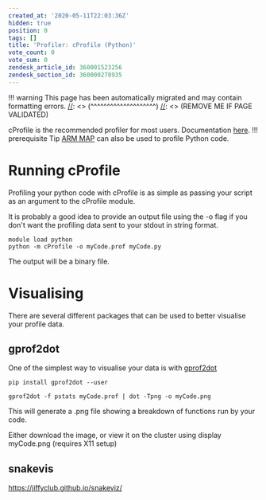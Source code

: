 ```yaml
---
created_at: '2020-05-11T22:03:36Z'
hidden: true
position: 0
tags: []
title: 'Profiler: cProfile (Python)'
vote_count: 0
vote_sum: 0
zendesk_article_id: 360001523256
zendesk_section_id: 360000278935
---
```




[//]: <> (REMOVE ME IF PAGE VALIDATED)
[//]: <> (vvvvvvvvvvvvvvvvvvvv)
!!! warning
    This page has been automatically migrated and may contain formatting errors.
[//]: <> (^^^^^^^^^^^^^^^^^^^^)
[//]: <> (REMOVE ME IF PAGE VALIDATED)

cProfile is the recommended profiler for most users. Documentation
[here](https://docs.python.org/2/library/profile.html#module-profile).
!!! prerequisite Tip
     [ARM MAP](https://support.nesi.org.nz/hc/en-gb/articles/360000930396)
     can also be used to profile Python code.

# Running cProfile

Profiling your python code with cProfile is as simple as passing your
script as an argument to the cProfile module. 

It is probably a good idea to provide an output file using the -o flag
if you don't want the profiling data sent to your stdout in string
format. 

``` sl
module load python
python -m cProfile -o myCode.prof myCode.py
```

The output will be a binary file.

# Visualising

There are several different packages that can be used to better
visualise your profile data.

## gprof2dot

One of the simplest way to visualise your data is with
[gprof2dot](https://github.com/jrfonseca/gprof2dot) 

``` sl
pip install gprof2dot --user
```

``` sl
gprof2dot -f pstats myCode.prof | dot -Tpng -o myCode.png
```

This will generate a .png file showing a breakdown of functions run by
your code.

Either download the image, or view it on the cluster using display
myCode.png (requires X11 setup)

## snakevis

<https://jiffyclub.github.io/snakeviz/>

 
